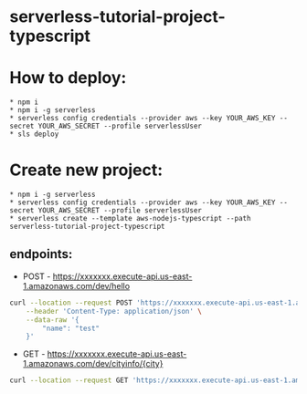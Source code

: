 # serverless-tutorial-project-typescript

# How to deploy:

    * npm i
    * npm i -g serverless
    * serverless config credentials --provider aws --key YOUR_AWS_KEY --secret YOUR_AWS_SECRET --profile serverlessUser
    * sls deploy

# Create new project:

    * npm i -g serverless
    * serverless config credentials --provider aws --key YOUR_AWS_KEY --secret YOUR_AWS_SECRET --profile serverlessUser
    * serverless create --template aws-nodejs-typescript --path serverless-tutorial-project-typescript

## endpoints:

- POST - https://xxxxxxx.execute-api.us-east-1.amazonaws.com/dev/hello

```bash
curl --location --request POST 'https://xxxxxxx.execute-api.us-east-1.amazonaws.com/dev/hello' \
    --header 'Content-Type: application/json' \
    --data-raw '{
        "name": "test"
    }'
```

- GET - https://xxxxxxx.execute-api.us-east-1.amazonaws.com/dev/cityinfo/{city}

```bash
curl --location --request GET 'https://xxxxxxx.execute-api.us-east-1.amazonaws.com/dev/cityinfo/Harborville'
```

